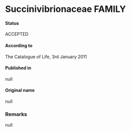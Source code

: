 Succinivibrionaceae FAMILY
=======

#### Status
ACCEPTED

#### According to
The Catalogue of Life, 3rd January 2011

#### Published in
null

#### Original name
null

### Remarks
null